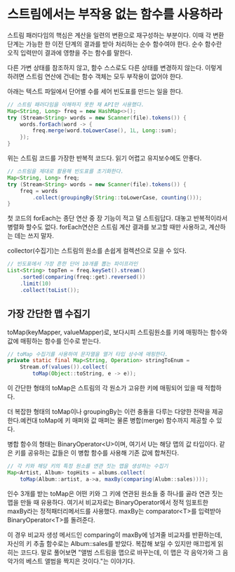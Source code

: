 # 스트림에서는 부작용 없는 함수를 사용하라
스트림 패러다임의 핵심은 계산을 일련의 변환으로 재구성하는 부분이다. 이때 각 변환 단계는 가능한 한 이전 단계의 결과를 받아 처리하는 순수 함수여야 한다. 순수 함수란 오직 입력만이 결과에 영향을 주는 함수를 말한다.

다른 가변 상태를 참조하지 않고, 함수 스스로도 다른 상태를 변경하지 않는다. 이렇게 하려면 스트림 연산에 건네는 함수 객체는 모두 부작용이 없어야 한다.

아래는 텍스트 파일에서 단어별 수를 세어 빈도표를 만드는 일을 한다.
```java
// 스트림 패러다임을 이해하지 못한 채 API만 사용했다.
Map<String, Long> freq = new HashMap<>();
try (Stream<String> words = new Scanner(file).tokens()) {
    words.forEach(word -> {
        freq.merge(word.toLowerCase(), 1L, Long::sum);
    });
}
```
위는 스트림 코드를 가장한 반복적 코드다. 읽기 어렵고 유지보수에도 안좋다.
```java
// 스트림을 제대로 활용해 빈도표를 초기화한다.
Map<String, Long> freq;
try (Stream<String> words = new Scanner(file).tokens()) {
    freq = words
        .collect(groupingBy(String::toLowerCase, counting()));
}
```
첫 코드의 forEach는 종단 연산 중 장 기능이 적고 덜 스트림답다. 대놓고 반복적이라서 병렬화 할수도 없다. forEach연산은 스트림 계산 결과를 보고할 때만 사용하고, 계산하는 데는 쓰지 말자.

collector(수집기)는 스트림의 원소를 손쉽게 컬렉션으로 모을 수 있다.
```java
// 빈도표에서 가장 흔한 단어 10개를 뽑는 파이프라인
List<String> topTen = freq.keySet().stream()
    .sorted(comparing(freq::get).reversed())
    .limit(10)
    .collect(toList());
```
## 가장 간단한 맵 수집기
toMap(keyMapper, valueMapper)로, 보다시피 스트림원소를 키에 매핑하는 함수와 값에 매핑하는 함수를 인수로 받는다.
```java
// toMap 수집기를 사용하여 문자열을 열거 타입 상수에 매핑한다.
private static final Map<String, Operation> stringToEnum = 
    Stream.of(values()).collect(
        toMap(Object::toString, e -> e));
```
이 간단한 형태의 toMap은 스트림의 각 원소가 고유한 키에 매핑되어 있을 때 적합하다.

더 복잡한 형태의 toMap이나 groupingBy는 이런 충돌을 다루는 다양한 전략을 제공한다.예컨대 toMap에 키 매퍼와 값 매퍼는 물론 병합(merge) 함수까지 제공할 수 있다.

병합 함수의 형태는 BinaryOperator\<U>이며, 여기서 U는 해당 맵의 값 타입이다. 같은 키를 공유하는 값들은 이 병합 함수를 사용해 기존 값에 합쳐진다.
```java
// 각 키와 해당 키의 특정 원소를 연관 짓는 맵을 생성하는 수집기
Map<Artist, Album> topHits = albums.collect(
    toMap(Album::artist, a->a, maxBy(comparing(Alubm::sales))));
```
인수 3개를 받는 toMap은 어떤 키와 그 키에 연관된 원소들 중 하나를 골라 연관 짓는 맵을 만들 때 유용하다. 여기서 비교자로는 BinaryOperator에서 정적 임포트한 maxBy라는 정적패터리메서드를 사용했다. maxBy는 comparator\<T>를 입력받아 BinaryOperator\<T>를 돌려준다.

이 경우 비교자 생성 메서드인 comparing이 maxBy에 넘겨줄 비교자를 반환하는데, 자신의 키 추출 함수로는 Album::sales를 받았다. 복잡해 보일 수 있지만 매끄럽게 읽히는 코드다. 말로 풀어보면 "앨범 스트림을 맵으로 바꾸는데, 이 맵은 각 음악가와 그 음악가의 베스트 앨범을 짝지은 것이다."는 이야기다.

